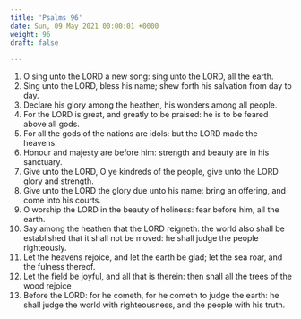 ```yaml
---
title: 'Psalms 96'
date: Sun, 09 May 2021 00:00:01 +0000
weight: 96
draft: false
  
---
```


1. O sing unto the LORD a new song: sing unto the LORD, all the earth.
2. Sing unto the LORD, bless his name; shew forth his salvation from day to day.
3. Declare his glory among the heathen, his wonders among all people.
4. For the LORD is great, and greatly to be praised: he is to be feared above all gods.
5. For all the gods of the nations are idols: but the LORD made the heavens.
6. Honour and majesty are before him: strength and beauty are in his sanctuary.
7. Give unto the LORD, O ye kindreds of the people, give unto the LORD glory and strength.
8. Give unto the LORD the glory due unto his name: bring an offering, and come into his courts.
9. O worship the LORD in the beauty of holiness: fear before him, all the earth.
10. Say among the heathen that the LORD reigneth: the world also shall be established that it shall not be moved: he shall judge the people righteously.
11. Let the heavens rejoice, and let the earth be glad; let the sea roar, and the fulness thereof.
12. Let the field be joyful, and all that is therein: then shall all the trees of the wood rejoice
13. Before the LORD: for he cometh, for he cometh to judge the earth: he shall judge the world with righteousness, and the people with his truth.

